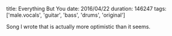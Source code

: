 title: Everything But You
date: 2016/04/22
duration: 146247
tags: ['male.vocals', 'guitar', 'bass', 'drums', 'original']

Song I wrote that is actually more optimistic than it seems.
